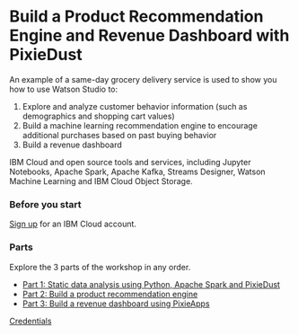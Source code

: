 # Build a Product Recommendation Engine and Revenue Dashboard with PixieDust 

An example of a same-day grocery delivery service is used to show you how to use Watson Studio to:

1. Explore and analyze customer behavior information (such as demographics and shopping cart values)
2. Build a machine learning recommendation engine to encourage additional purchases based on past buying behavior
3. Build a revenue dashboard

IBM Cloud and open source tools and services, including Jupyter Notebooks, Apache Spark, Apache Kafka, Streams Designer, Watson Machine Learning and IBM Cloud Object Storage.

### Before you start

[Sign up](https://ibm.biz/BdZ3K4) for an IBM Cloud account.

### Parts

Explore the 3 parts of the workshop in any order.

* [Part 1: Static data analysis using Python, Apache Spark and PixieDust](part_1.md)
* [Part 2: Build a product recommendation engine](part_2.md)
* [Part 3: Build a revenue dashboard using PixieApps](part_3.md)

[Credentials](https://github.com/ibm-watson-data-lab/localcart-at-think-conf/blob/master/README.md)
